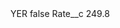 <?xml version="1.0" encoding="UTF-8"?>
<CustomMetadata xmlns="http://soap.sforce.com/2006/04/metadata" xmlns:xsi="http://www.w3.org/2001/XMLSchema-instance" xmlns:xsd="http://www.w3.org/2001/XMLSchema">
    <label>YER</label>
    <protected>false</protected>
    <values>
        <field>Rate__c</field>
        <value xsi:type="xsd:double">249.8</value>
    </values>
</CustomMetadata>
